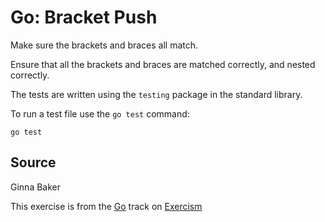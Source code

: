 # Go: Bracket Push

Make sure the brackets and braces all match.

Ensure that all the brackets and braces are matched correctly,
and nested correctly.

The tests are written using the `testing` package in the standard library.

To run a test file use the `go test` command:

    go test

## Source

Ginna Baker

This exercise is from the [Go][go] track on [Exercism][exercism]

[exercism]: http://exercism.io
[go]: http://exercism.io/languages/go



